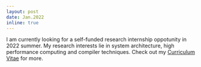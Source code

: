 ```yaml
---
layout: post
date: Jan.2022
inline: true
---
```


I am currently looking for a self-funded research internship oppotunity in 2022 summer. My research interests lie in system architecture, high performance computing and compiler techniques. Check out my [Curriculum Vitae](/assets/pdf/cv.pdf) for more. 
